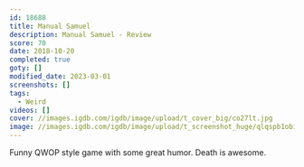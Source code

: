 ```yaml
---
id: 18688
title: Manual Samuel
description: Manual Samuel - Review
score: 70
date: 2018-10-20
completed: true
goty: []
modified_date: 2023-03-01
screenshots: []
tags:
  - Weird
videos: []
cover: //images.igdb.com/igdb/image/upload/t_cover_big/co27lt.jpg
image: //images.igdb.com/igdb/image/upload/t_screenshot_huge/qlqspb1obiwhupzlqjsv.jpg
---
```

Funny QWOP style game with some great humor. Death is awesome.